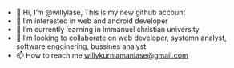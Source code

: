 - 👋 Hi, I’m @willylase, This is my new github account
- 👀 I’m interested in web and android developer
- 🌱 I’m currently learning in immanuel christian university
- 💞️ I’m looking to collaborate on web developer, systemn analyst, software engginering, bussines analyst
- 📫 How to reach me willykurniamanlase@gmail.com


